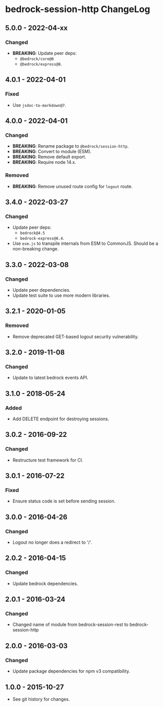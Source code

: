 # bedrock-session-http ChangeLog

## 5.0.0 - 2022-04-xx

### Changed
- **BREAKING**: Update peer deps:
  - `@bedrock/core@6`
  - `@bedrock/express@8`.

## 4.0.1 - 2022-04-01

### Fixed
- Use `jsdoc-to-markdown@7`.

## 4.0.0 - 2022-04-01

### Changed
- **BREAKING**: Rename package to `@bedrock/session-http`.
- **BREAKING**: Convert to module (ESM).
- **BREAKING**: Remove default export.
- **BREAKING**: Require node 14.x.

### Removed
- **BREAKING**: Remove unused route config for `logout` route.

## 3.4.0 - 2022-03-27

### Changed
- Update peer deps:
  - `bedrock@4.5`
  - `bedrock-express@6.4`.
- Use `esm.js` to transpile internals from ESM to CommonJS. Should be
  a non-breaking change.

## 3.3.0 - 2022-03-08

### Changed
- Update peer dependencies.
- Update test suite to use more modern libraries.

## 3.2.1 - 2020-01-05

### Removed
- Remove deprecated GET-based logout security vulnerability.

## 3.2.0 - 2019-11-08

### Changed
- Update to latest bedrock events API.

## 3.1.0 - 2018-05-24

### Added
- Add DELETE endpoint for destroying sessions.

## 3.0.2 - 2016-09-22

### Changed
- Restructure test framework for CI.

## 3.0.1 - 2016-07-22

### Fixed
- Ensure status code is set before sending session.

## 3.0.0 - 2016-04-26

### Changed
- Logout no longer does a redirect to '/'.

## 2.0.2 - 2016-04-15

### Changed
- Update bedrock dependencies.

## 2.0.1 - 2016-03-24

### Changed
- Changed name of module from bedrock-session-rest to bedrock-session-http

## 2.0.0 - 2016-03-03

### Changed
- Update package dependencies for npm v3 compatibility.

## 1.0.0 - 2015-10-27

- See git history for changes.
